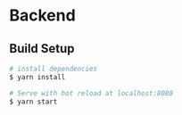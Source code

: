 # Backend

## Build Setup

```bash
# install dependencies
$ yarn install

# Serve with hot reload at localhost:8080
$ yarn start

```
